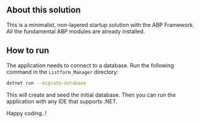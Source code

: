 ## About this solution

This is a minimalist, non-layered startup solution with the ABP Framework. All the fundamental ABP modules are already installed.

## How to run

The application needs to connect to a database. Run the following command in the `Listform_Manager` directory:

````bash
dotnet run --migrate-database
````

This will create and seed the initial database. Then you can run the application with any IDE that supports .NET.

Happy coding..!




